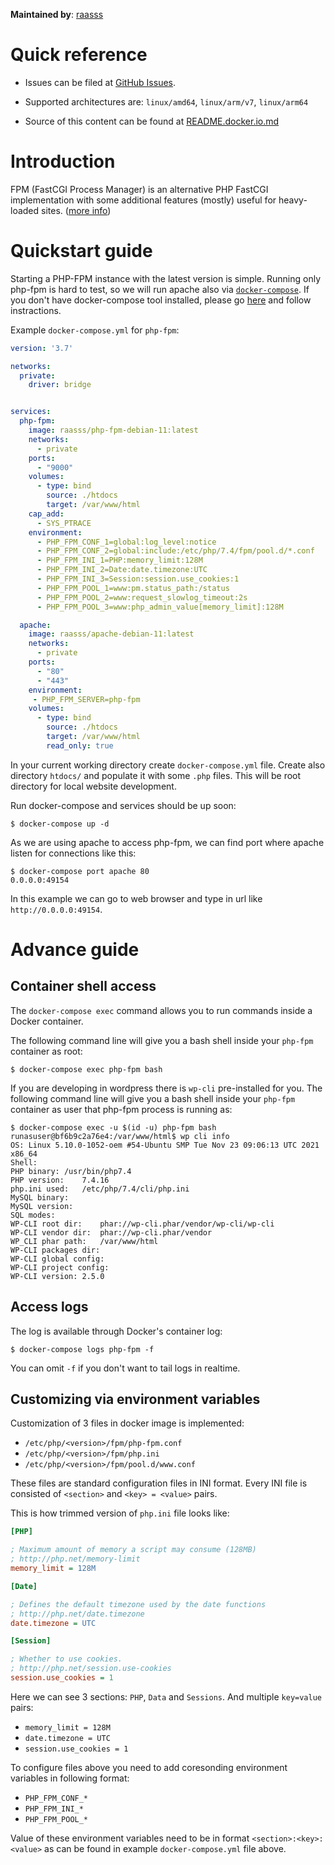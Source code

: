 **Maintained by**: [raasss](https://github.com/raasss/)


# Quick reference

-	Issues can be filed at [GitHub Issues](https://github.com/raasss/docker-php-fpm-debian-11/issues).

-	Supported architectures are: `linux/amd64`, `linux/arm/v7`, `linux/arm64` 

-	Source of this content can be found at [README.docker.io.md](https://github.com/raasss/docker-php-fpm-debian-11/blob/main/README.docker.io.md)

# Introduction

FPM (FastCGI Process Manager) is an alternative PHP FastCGI implementation with some additional features (mostly) useful for heavy-loaded sites. ([more info](https://www.php.net/manual/en/install.fpm.php))

# Quickstart guide

Starting a PHP-FPM instance with the latest version is simple. Running only php-fpm is hard to test, so we will run apache also via [`docker-compose`](https://github.com/docker/compose). If you don't have docker-compose tool installed, please go [here](https://docs.docker.com/compose/install/) and follow instractions.

Example `docker-compose.yml` for `php-fpm`:

```yaml
version: '3.7'

networks:
  private:
    driver: bridge


services:
  php-fpm:
    image: raasss/php-fpm-debian-11:latest
    networks:
      - private
    ports:
      - "9000"
    volumes:
      - type: bind
        source: ./htdocs
        target: /var/www/html
    cap_add:
      - SYS_PTRACE
    environment:
      - PHP_FPM_CONF_1=global:log_level:notice
      - PHP_FPM_CONF_2=global:include:/etc/php/7.4/fpm/pool.d/*.conf
      - PHP_FPM_INI_1=PHP:memory_limit:128M
      - PHP_FPM_INI_2=Date:date.timezone:UTC
      - PHP_FPM_INI_3=Session:session.use_cookies:1
      - PHP_FPM_POOL_1=www:pm.status_path:/status
      - PHP_FPM_POOL_2=www:request_slowlog_timeout:2s
      - PHP_FPM_POOL_3=www:php_admin_value[memory_limit]:128M

  apache:
    image: raasss/apache-debian-11:latest
    networks:
      - private
    ports:
      - "80"
      - "443"
    environment:
     - PHP_FPM_SERVER=php-fpm
    volumes:
      - type: bind
        source: ./htdocs
        target: /var/www/html
        read_only: true
```

In your current working directory create `docker-compose.yml` file. Create also directory `htdocs/` and populate it with some `.php` files. This will be root directory for local website development.

Run docker-compose and services should be up soon:

```console
$ docker-compose up -d
```

As we are using apache to access php-fpm, we can find port where apache listen for connections like this:

```console
$ docker-compose port apache 80
0.0.0.0:49154
```

In this example we can go to web browser and type in url like `http://0.0.0.0:49154`.

# Advance guide

## Container shell access

The `docker-compose exec` command allows you to run commands inside a Docker container.

The following command line will give you a bash shell inside your `php-fpm` container as root:

```console
$ docker-compose exec php-fpm bash
```

If you are developing in wordpress there is `wp-cli` pre-installed for you. The following command line will give you a bash shell inside your `php-fpm` container as user that php-fpm process is running as:

```console
$ docker-compose exec -u $(id -u) php-fpm bash
runasuser@bf6b9c2a76e4:/var/www/html$ wp cli info
OS:	Linux 5.10.0-1052-oem #54-Ubuntu SMP Tue Nov 23 09:06:13 UTC 2021 x86_64
Shell:	
PHP binary:	/usr/bin/php7.4
PHP version:	7.4.16
php.ini used:	/etc/php/7.4/cli/php.ini
MySQL binary:	
MySQL version:	
SQL modes:	
WP-CLI root dir:	phar://wp-cli.phar/vendor/wp-cli/wp-cli
WP-CLI vendor dir:	phar://wp-cli.phar/vendor
WP_CLI phar path:	/var/www/html
WP-CLI packages dir:	
WP-CLI global config:	
WP-CLI project config:	
WP-CLI version:	2.5.0

```

## Access logs

The log is available through Docker's container log:

```console
$ docker-compose logs php-fpm -f
```

You can omit `-f` if you don't want to tail logs in realtime.

## Customizing via environment variables

Customization of 3 files in docker image is implemented:

- `/etc/php/<version>/fpm/php-fpm.conf`
- `/etc/php/<version>/fpm/php.ini`
- `/etc/php/<version>/fpm/pool.d/www.conf`

These files are standard configuration files in INI format. Every INI file is consisted of `<section>` and `<key> = <value>` pairs.

This is how trimmed version of `php.ini` file looks like:

```ini
[PHP]

; Maximum amount of memory a script may consume (128MB)
; http://php.net/memory-limit
memory_limit = 128M

[Date]

; Defines the default timezone used by the date functions
; http://php.net/date.timezone
date.timezone = UTC

[Session]

; Whether to use cookies.
; http://php.net/session.use-cookies
session.use_cookies = 1
```

Here we can see 3 sections: `PHP`, `Data` and `Sessions`. And multiple `key=value` pairs:

- `memory_limit = 128M`
- `date.timezone = UTC`
- `session.use_cookies = 1`


To configure files above you need to add coresonding environment variables in following format:

- `PHP_FPM_CONF_*`
- `PHP_FPM_INI_*`
- `PHP_FPM_POOL_*`

Value of these environment variables need to be in format `<section>:<key>:<value>` as can be found in example `docker-compose.yml` file above.